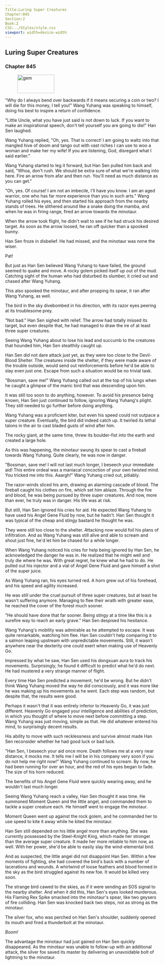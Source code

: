 ```yaml
---
Title:Luring Super Creatures 
Chapter:845 
Section:2 
Book:2 
CSS:../Styles/style.css 
viewport: width=device-width
---
```

  
## Luring Super Creatures
### Chapter 845
  
<figure>
	<img src="../Images/gem.gif" alt="gem" id="gem" width="120" height="60" />
</figure>
  

  
"Why do I always bend over backwards if it means securing a coin or two? I will die for this money, I tell you!" Wang Yuhang was speaking to himself, doing his best to inspire a return of confidence.

"Little Uncle, what you have just said is not down to luck. If you want to make an inspirational speech, don't tell yourself you are going to die!" Han Sen laughed.

Wang Yuhang replied, "Oh, yes. That is correct! I am going to waltz into that mangled hive of doom and tango out with vast riches I can use to woo a woman and make her my wife! If you are listening, God, disregard what I said earlier."

Wang Yuhang started to leg it forward, but Han Sen pulled him back and said, "Whoa, don't rush. We should be extra sure of what we're walking into here. Fire an arrow from afar and then run. You'll need as much distance as you can get."

"Oh, yes. Of course! I am not an imbecile, I'll have you know. I am an aged warrior, one who has far more experience than you in such arts." Wang Yuhang rolled his eyes, and then started his approach from the nearby stands of trees. He slithered around like a snake doing the mamba, and when he was in firing range, fired an arrow towards the minotaur.

When the arrow took flight, he didn't wait to see if he had struck his desired target. As soon as the arrow loosed, he ran off quicker than a spooked bunny.

Han Sen froze in disbelief. He had missed, and the minotaur was none the wiser.

Pat!

But just as Han Sen believed Wang Yuhang to have failed, the ground seemed to quake and move. A rocky golem picked itself up out of the mud. Catching sight of the human who had disturbed its slumber, it cried out and chased after Wang Yuhang.

This also spooked the minotaur, and after propping its spear, it ran after Wang Yuhang, as well.

The bird in the sky divebombed in his direction, with its razor eyes peering at its troublesome prey.

"Not bad." Han Sen sighed with relief. The arrow had totally missed its target, but even despite that, he had managed to draw the ire of at least three super creatures.

Seeing Wang Yuhang about to lose his lead and succumb to the creatures that hounded him, Han Sen stealthily caught up.

Han Sen did not dare attack just yet, as they were too close to the Devil-Blood Shelter. The creatures inside the shelter, if they were made aware of the trouble outside, would send out reinforcements before he'd be able to slay even just one. Escape from such a situation would be no trivial task.

"Bossman, save me!" Wang Yuhang called out at the top of his lungs when he caught a glimpse of the manic bird that was descending upon him.

It was still too soon to do anything, however. To avoid his presence being known, Han Sen just continued to follow, ignoring Wang Yuhang's plight. They still needed to go further before doing anything.

Wang Yuhang was a proficient kiter, but even his speed could not outpace a super creature. Eventually, the bird did indeed catch up. It twirled its lethal talons in the air to cast bladed gusts of wind after him.

The rocky giant, at the same time, threw its boulder-fist into the earth and created a large hole.

As this was happening, the minotaur swung its spear to cast a fireball towards Wang Yuhang. Quite clearly, he was now in danger.

"Bossman, save me! I will not last much longer, I beseech your immediate aid! This entire ordeal was a maniacal concoction of your own twisted mind. You tricked me into this. Aaargh!" Wang Yuhang cried out, pitiably.

The razor-winds sliced his arm, drawing an alarming cascade of blood. The fireball caught his clothes on fire, which set him ablaze. Through the fire and blood, he was being pursued by three super creatures. And now, more than ever, he truly was in danger. His life was at risk.

But still, Han Sen ignored his cries for aid. He expected Wang Yuhang to have used his Angel Gene Fluid by now, but he hadn't. Han Sen thought it was typical of the cheap and stingy bastard he thought he was.

They were still too close to the shelter. Attacking now would foil his plans of infiltration. And as Wang Yuhang was still alive and able to scream and shout just fine, he'd let him be chased for a while longer.

When Wang Yuhang noticed his cries for help being ignored by Han Sen, he acknowledged the danger he was in. He realized that he might well and truly die where he was. With great regret, he knew what he had to do. He pulled out his injector and a vial of Angel Gene Fluid and gave himself a shot of the super juice.

As Wang Yuhang ran, his eyes turned red. A horn grew out of his forehead, and his speed and agility increased.

He was still under the cruel pursuit of three super creatures, but at least he wasn't suffering anymore. Managing to flee their wrath with greater ease, he reached the cover of the forest much sooner.

"He should have done that far sooner. Being stingy at a time like this is a surefire way to reach an early grave." Han Sen despised his hesitance.

Wang Yuhang's mobility was admirable as he attempted to escape. It was quite remarkable, watching him flee. Han Sen couldn't help comparing it to a salmon leaping upstream with unpredictable movements. Still, it wasn't anywhere near the dexterity one could exert when making use of Heavenly Go.

Impressed by what he saw, Han Sen used his dongxuan aura to track his movements. Surprisingly, he found it difficult to predict what he'd do next. He had mustered a very strange manner of flight.

Every time Han Sen predicted a movement, he'd be wrong. But he didn't think Wang Yuhang moved the way he did consciously, and it was more like he was making up his movements as he went. Each step was random, but despite that, the results were good.

Perhaps it wasn't that it was entirely inferior to Heavenly Go, it was just different. Heavenly Go engaged your intelligence and abilities of prediction, in which you thought of where to move next before committing a step. Wang Yuhang was just moving, simple as that. He did whatever entered his mind, to surprisingly decent results.

His ability to move with such recklessness and survive almost made Han Sen reconsider whether he had good luck or bad luck.

"Han Sen, I beseech your aid once more. Death follows me at a very near distance, it mocks me. It tells me I will be in his company very soon if you do not help me right now!" Wang Yuhang continued to scream. By now, he had been running for over an hour, and the red of his eyes began to fade. The size of his horn reduced.

The benefits of his Angel Gene Fluid were quickly wearing away, and he wouldn't last much longer.

Seeing Wang Yuhang reach a valley, Han Sen thought it was time. He summoned Moment Queen and the little angel, and commanded them to tackle a super creature each. He himself went to engage the minotaur.

Moment Queen went up against the rock golem, and he commanded her to use speed to kite it away while he kited the minotaur.

Han Sen still depended on his little angel more than anything. She was currently possessed by the Steel-Knight King, which made her stronger than the average super creature. It made her more reliable to him now, as well. With her power, she'd be able to easily slay the wind-elemental bird.

And as suspected, the little angel did not disappoint Han Sen. Within a few moments of fighting, she had covered the bird's back with a number of lacerations and wounds. A whirlwind of loose feathers and blood formed in the sky as the bird struggled against its new foe. It would be killed very soon.

The strange bird cawed to the skies, as if it were sending an SOS signal to the nearby shelter. And when it did this, Han Sen's eyes looked murderous. His Flaming Rex Spike smacked into the minotaur's spear, like two geysers of fire colliding. Han Sen was knocked back two steps, not as strong as the minotaur.

The silver fox, who was perched on Han Sen's shoulder, suddenly opened its mouth and fired a thunderbolt at the minotaur.

*Boom!*

The advantage the minotaur had just gained on Han Sen quickly disappeared. As the minotaur was unable to follow-up with an additional attack, the silver fox saved its master by delivering an unavoidable bolt of lightning to the minotaur.